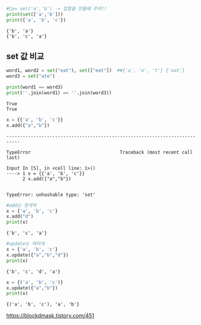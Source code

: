 ```python
#🧨a= set('a','b') -> 집합을 만들때 주의!!
print(set(['a','b']))
print({'a', 'b', 'c'})


```

    {'b', 'a'}
    {'b', 'c', 'a'}
    

## set 값 비교


```python
word1, word2 = set("eat"), set(["eat"])  ##{'a', 'e', 't'} {'eat'}
word3 = set("ate")

print(word1 == word3)
print(''.join(word1) == ''.join(word3))
```

    True
    True
    


```python
x = {{'a', 'b', 'c'}}
x.add({"a","b"})
```


    ---------------------------------------------------------------------------

    TypeError                                 Traceback (most recent call last)

    Input In [5], in <cell line: 1>()
    ----> 1 x = {{'a', 'b', 'c'}}
          2 x.add({"a","b"})
    

    TypeError: unhashable type: 'set'



```python
#add는 한개씩
x = {'a', 'b', 'c'}
x.add("d")
print(x)
```

    {'b', 'c', 'a'}
    


```python
#update는 여러개
x = {'a', 'b', 'c'}
x.update({"a","b","d"})
print(x)
```

    {'b', 'c', 'd', 'a'}
    


```python
x = {('a', 'b', 'c')}
x.update({"a","b"})
print(x)
```

    {('a', 'b', 'c'), 'a', 'b'}
    

https://blockdmask.tistory.com/451
